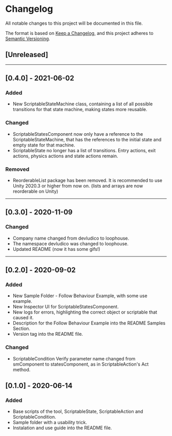 # Changelog
All notable changes to this project will be documented in this file.

The format is based on [Keep a Changelog](https://keepachangelog.com/en/1.0.0/),
and this project adheres to [Semantic Versioning](https://semver.org/spec/v2.0.0.html).

## [Unreleased]
---

## [0.4.0] - 2021-06-02
### Added
- New ScriptableStateMachine class, containing a list of all possible transitions for that state machine, making states more reusable.

### Changed
- ScriptableStatesComponent now only have a reference to the ScriptableStateMachine, that has the references to the initial state and empty state for that machine.
- ScriptableState no longer has a list of transitions. Entry actions, exit actions, physics actions and state actions remain.

### Removed
- ReorderableList package has been removed. It is recommended to use Unity 2020.3 or higher from now on. (lists and arrays are now reorderable on Unity)

---

## [0.3.0] - 2020-11-09
### Changed
- Company name changed from devludico to loophouse.
- The namespace devludico was changed to loophouse.
- Updated README (now it has some gifs!)

---
## [0.2.0] - 2020-09-02
### Added
- New Sample Folder - Follow Behaviour Example, with some use example.
- New Inspector UI for ScriptableStatesComponent.
- New logs for errors, highlighting the correct object or scriptable that caused it.
- Description for the Follow Behaviour Example into the README Samples Section.
- Version tag into the README file.

### Changed
- ScriptableCondition Verify parameter name changed from smComponent to statesComponent, as in ScriptableAction's Act method.

## [0.1.0] - 2020-06-14
### Added
- Base scripts of the tool, ScriptableState, ScriptableAction and ScriptableCondition.
- Sample folder with a usability trick.
- Instalation and use guide into the README file.
